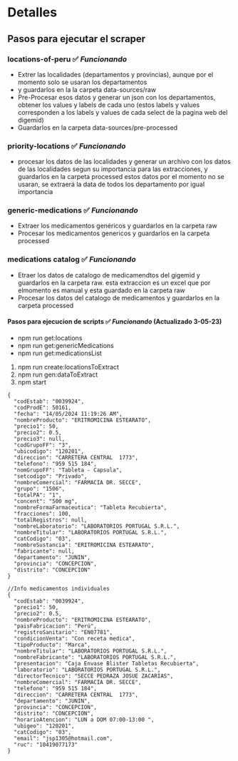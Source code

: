 # Detalles

## Pasos para ejecutar el scraper

### locations-of-peru ✅ ***Funcionando***

- Extrer las localidades (departamentos y provincias), aunque por el momento solo se usaran los departamentos
- y guardarlos en la la carpeta data-sources/raw
- Pre-Procesar esos datos y generar un  json con los departamentos, obtener los values y labels de cada uno (estos labels y values corresponden a los labels y values de cada select de la pagina web del digemid)
- Guardarlos en la carpeta data-sources/pre-processed
  
### priority-locations ✅ ***Funcionando***

- procesar los datos de las localidades y generar un archivo con los datos de las localidades segun su importancia para las extracciones, y guardarlos en la carpeta processed
  estos datos por el momento no se usaran, se extraerá la data de todos los departamento por igual importancia

### generic-medications ✅ ***Funcionando***

- Extraer los medicamentos genéricos y guardarlos en la carpeta raw
- Procesar los medicamentos genericos y guardarlos en la carpeta processed

### medications catalog ✅ ***Funcionando***

- Etraer los datos de catalogo de medicamendtos del gigemid y guardarlos en la carpeta raw.
  esta extraccion es un excel que por elmomento es manual y esta guardado en la carpeta raw
- Procesar los datos del catalogo de medicamentos y guardarlos en la carpeta processed

#### Pasos para ejecucion de scripts ✅ ***Funcionando*** (Actualizado 3-05-23)

- npm run get:locations
- npm run get:genericMedications
- npm run get:medicationsList

1. npm run create:locationsToExtract
2. npm run gen:dataToExtract
3. npm start

```jsonc
{
  "codEstab": "0039924",
  "codProdE": 50161,
  "fecha": "14/05/2024 11:19:26 AM",
  "nombreProducto": "ERITROMICINA ESTEARATO",
  "precio1": 50,
  "precio2": 0.5,
  "precio3": null,
  "codGrupoFF": "3",
  "ubicodigo": "120201",
  "direccion": "CARRETERA CENTRAL  1773",
  "telefono": "959 515 184",
  "nomGrupoFF": "Tableta - Capsula",
  "setcodigo": "Privado",
  "nombreComercial": "FARMACIA DR. SECCE",
  "grupo": "1506",
  "totalPA": "1",
  "concent": "500 mg",
  "nombreFormaFarmaceutica": "Tableta Recubierta",
  "fracciones": 100,
  "totalRegistros": null,
  "nombreLaboratorio": "LABORATORIOS PORTUGAL S.R.L.",
  "nombreTitular": "LABORATORIOS PORTUGAL S.R.L.",
  "catCodigo": "03",
  "nombreSustancia": "ERITROMICINA ESTEARATO",
  "fabricante": null,
  "departamento": "JUNIN",
  "provincia": "CONCEPCION",
  "distrito": "CONCEPCION"
}

//Info medicamentos individuales
{
  "codEstab": "0039924",
  "precio1": 50,
  "precio2": 0.5,
  "nombreProducto": "ERITROMICINA ESTEARATO",
  "paisFabricacion": "Perú",
  "registroSanitario": "EN07781",
  "condicionVenta": "Con receta medica",
  "tipoProducto": "Marca",
  "nombreTitular": "LABORATORIOS PORTUGAL S.R.L.",
  "nombreFabricante": "LABORATORIOS PORTUGAL S.R.L.",
  "presentacion": "Caja Envase Blister Tabletas Recubierta",
  "laboratorio": "LABORATORIOS PORTUGAL S.R.L.",
  "directorTecnico": "SECCE PEDRAZA JOSUE ZACARIAS",
  "nombreComercial": "FARMACIA DR. SECCE",
  "telefono": "959 515 184",
  "direccion": "CARRETERA CENTRAL  1773",
  "departamento": "JUNIN",
  "provincia": "CONCEPCION",
  "distrito": "CONCEPCION",
  "horarioAtencion": "LUN a DOM 07:00-13:00 ",
  "ubigeo": "120201",
  "catCodigo": "03",
  "email": "jsp1305@hotmail.com",
  "ruc": "10419077173"
}
 ```
